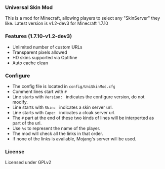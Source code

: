### Universal Skin Mod
This is a mod for Minecraft, allowing players to select any "SkinServer" they like.
Latest version is v1.2-dev3 for Minecraft 1.7.10

### Features (1.7.10-v1.2-dev3)

- Unlimited number of custom URLs
- Transparent pixels allowed
- HD skins supported via Optifine
- Auto cache clean

### Configure

- The config file is located in `config/UniSkinMod.cfg`
- Comment lines start with `#`
- Line starts with `Version: ` indicates the configure version, do not modify.
- Line starts with `Skin: ` indicates a skin server url.
- Line starts with `Cape: ` indicates a cloak server url.
- The `#` part at the end of these two kinds of lines will be interperted as part of the url.
- Use `%s` to represent the name of the player.
- The mod will check all the links in that order.
- If none of the links is available, Mojang's server will be used.

### License
Licensed under GPLv2

